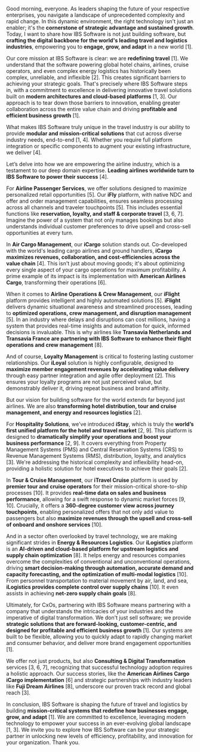 Good morning, everyone. As leaders shaping the future of your respective enterprises, you navigate a landscape of unprecedented complexity and rapid change. In this dynamic environment, the right technology isn't just an enabler; it's the **cornerstone of strategic advantage and sustained growth**. Today, I want to share how IBS Software is not just building software, but **crafting the digital backbone for the world's leading travel and logistics industries**, empowering you to **engage, grow, and adapt** in a new world [1].

Our core mission at IBS Software is clear: we are **redefining travel** [1]. We understand that the software powering global hotel chains, airlines, cruise operators, and even complex energy logistics has historically been complex, unreliable, and inflexible [2]. This creates significant barriers to achieving your strategic goals. That's precisely where IBS Software steps in, with a commitment to excellence in delivering innovative travel solutions built on **modern architectures and cloud-based platforms** [1, 3]. Our approach is to tear down those barriers to innovation, enabling greater collaboration across the entire value chain and driving **profitable and efficient business growth** [1].

What makes IBS Software truly unique in the travel industry is our ability to provide **modular and mission-critical solutions** that cut across diverse industry needs, end-to-end [1, 4]. Whether you require full platform integration or specific components to augment your existing infrastructure, we deliver [4].

Let’s delve into how we are empowering the airline industry, which is a testament to our deep domain expertise. **Leading airlines worldwide turn to IBS Software to power their success** [4].

For **Airline Passenger Services**, we offer solutions designed to maximize personalized retail opportunities [5]. Our **iFly** platform, with native NDC and offer and order management capabilities, ensures seamless processing across all channels and traveler touchpoints [5]. This includes essential functions like **reservation, loyalty, and staff & corporate travel** [3, 6, 7]. Imagine the power of a system that not only manages bookings but also understands individual customer preferences to drive upsell and cross-sell opportunities at every turn.

In **Air Cargo Management**, our **iCargo** solution stands out. Co-developed with the world's leading cargo airlines and ground handlers, **iCargo maximizes revenues, collaboration, and cost-efficiencies across the value chain** [4]. This isn't just about moving goods; it's about optimizing every single aspect of your cargo operations for maximum profitability. A prime example of its impact is its implementation with **American Airlines Cargo**, transforming their operations [6].

When it comes to **Airline Operations & Crew Management**, our **iFlight** platform provides intelligent and highly automated solutions [5]. **iFlight** delivers dynamic situational awareness and streamlined processes, leading to **optimized operations, crew management, and disruption management** [5]. In an industry where delays and disruptions can cost millions, having a system that provides real-time insights and automation for quick, informed decisions is invaluable. This is why airlines like **Transavia Netherlands and Transavia France are partnering with IBS Software to enhance their flight operations and crew management** [8].

And of course, **Loyalty Management** is critical to fostering lasting customer relationships. Our **iLoyal** solution is highly configurable, designed to **maximize member engagement revenues by accelerating value delivery** through easy partner integration and agile offer deployment [2]. This ensures your loyalty programs are not just perceived value, but demonstrably deliver it, driving repeat business and brand affinity.

But our vision for building software for the world extends far beyond just airlines. We are also **transforming hotel distribution, tour and cruise management, and energy and resources logistics** [2].

For **Hospitality Solutions**, we've introduced **iStay**, which is truly the **world’s first unified platform for the hotel and travel market** [2, 9]. This platform is designed to **dramatically simplify your operations and boost your business performance** [2, 9]. It covers everything from Property Management Systems (PMS) and Central Reservation Systems (CRS) to Revenue Management Systems (RMS), distribution, loyalty, and analytics [3]. We're addressing the historical complexity and inflexibility head-on, providing a holistic solution for hotel executives to achieve their goals [2].

In **Tour & Cruise Management**, our **iTravel Cruise** platform is used by **premier tour and cruise operators** for their mission-critical shore-to-ship processes [10]. It provides **real-time data on sales and business performance**, allowing for a swift response to dynamic market forces [9, 10]. Crucially, it offers a **360-degree customer view across journey touchpoints**, enabling personalized offers that not only add value to passengers but also **maximize revenues through the upsell and cross-sell of onboard and onshore services** [10].

And in a sector often overlooked by travel technology, we are making significant strides in **Energy & Resources Logistics**. Our **iLogistics** platform is an **AI-driven and cloud-based platform for upstream logistics and supply chain optimization** [8]. It helps energy and resources companies overcome the complexities of conventional and unconventional operations, driving **smart decision-making through automation, accurate demand and capacity forecasting, and the optimization of multi-modal logistics** [10]. From personnel transportation to material movement by air, land, and sea, **iLogistics provides complete control over supply chains** [10]. It even assists in achieving **net-zero supply chain goals** [8].

Ultimately, for CxOs, partnering with IBS Software means partnering with a company that understands the intricacies of your industries and the imperative of digital transformation. We don't just sell software; we provide **strategic solutions that are forward-looking, customer-centric, and designed for profitable and efficient business growth** [1]. Our systems are built to be flexible, allowing you to quickly adapt to rapidly changing market and consumer behavior, and deliver more brand engagement opportunities [1].

We offer not just products, but also **Consulting & Digital Transformation** services [3, 6, 7], recognizing that successful technology adoption requires a holistic approach. Our success stories, like the **American Airlines Cargo iCargo implementation** [6] and strategic partnerships with industry leaders like **Fuji Dream Airlines** [8], underscore our proven track record and global reach [3].

In conclusion, IBS Software is shaping the future of travel and logistics by building **mission-critical systems that redefine how businesses engage, grow, and adapt** [1]. We are committed to excellence, leveraging modern technology to empower your success in an ever-evolving global landscape [1, 3]. We invite you to explore how IBS Software can be your strategic partner in unlocking new levels of efficiency, profitability, and innovation for your organization. Thank you.

